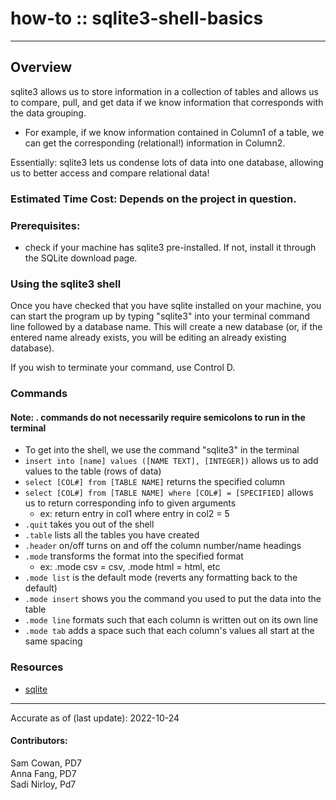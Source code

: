 # how-to :: sqlite3-shell-basics
---
## Overview
sqlite3 allows us to store information in a collection of tables and allows us to compare, pull, and get data if we know information that corresponds with the data grouping.
  * For example, if we know information contained in Column1 of a table, we can get the corresponding (relational!) information in Column2.

Essentially: sqlite3 lets us condense lots of data into one database, allowing us to better access and compare relational data!

### Estimated Time Cost: Depends on the project in question.

### Prerequisites:

- check if your machine has sqlite3 pre-installed. If not, install it through the SQLite download page.

### Using the sqlite3 shell
Once you have checked that you have sqlite installed on your machine, you can start the program up by typing "sqlite3" into your terminal command line followed by a database name. This will create a new database (or, if the entered name already exists, you will be editing an already existing database).

If you wish to terminate your command, use Control D.

### Commands

#### Note: . commands do not necessarily require semicolons to run in the terminal
- To get into the shell, we use the command "sqlite3" in the terminal
- `insert into [name] values ([NAME TEXT], [INTEGER])` allows us to add values to the table (rows of data)
- `select [COL#] from [TABLE NAME]` returns the specified column
- `select [COL#] from [TABLE NAME] where [COL#] = [SPECIFIED]` allows us to return corresponding info to given arguments
  * ex: return entry in col1 where entry in col2 = 5
- `.quit` takes you out of the shell
- `.table` lists all the tables you have created
- `.header` on/off turns on and off the column number/name headings
- `.mode` transforms the format into the specified format
  * ex: .mode csv = csv, .mode html = html, etc
- `.mode list` is the default mode (reverts any formatting back to the default)
- `.mode insert` shows you the command you used to put the data into the table
- `.mode line` formats such that each column is written out on its own line
- `.mode tab` adds a space such that each column's values all start at the same spacing 


### Resources
* [sqlite](https://sqlite.org/cli.html)

---

Accurate as of (last update): 2022-10-24

#### Contributors:  
Sam Cowan, PD7  
Anna Fang, PD7  
Sadi Nirloy, Pd7  

